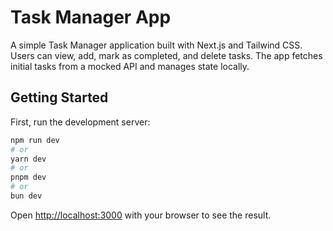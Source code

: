 # Task Manager App

A simple Task Manager application built with Next.js and Tailwind CSS. Users can view, add, mark as completed, and delete tasks. The app fetches initial tasks from a mocked API and manages state locally.

## Getting Started

First, run the development server:

```bash
npm run dev
# or
yarn dev
# or
pnpm dev
# or
bun dev
```

Open [http://localhost:3000](http://localhost:3000) with your browser to see the result.
